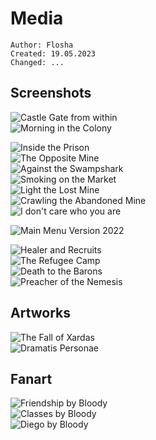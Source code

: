 # Media

```
Author: Flosha
Created: 19.05.2023
Changed: ...
```


## Screenshots

![Castle Gate from within](/promo/screens/orpheus/balcony-outside-work.png)  
![Morning in the Colony](/promo/screens/orpheus/morning.png)  

![Inside the Prison](/promo/screens/orpheus/InsideThePrison2.jpg)  
![The Opposite Mine](/promo/screens/orpheus/the-opposite-mine-sm.jpg)  
![Against the Swampshark](/promo/screens/orpheus/against-the-swampshark.png)  
![Smoking on the Market](/promo/screens/orpheus/smoking-on-the-market.png)  
![Light the Lost Mine](/promo/screens/orpheus/light-the-lost-mine-sm.jpg)  
![Crawling the Abandoned Mine](/promo/screens/orpheus/crawling-the-abandoned-mine.png)  
![I don't care who you are](/promo/screens/orpheus/i-dont-care-who-you-are-sm.jpg)  

![Main Menu Version 2022](/promo/screens/orpheus/menu-orpheus-v2.png)  

![Healer and Recruits](/promo/screens/nemesis/healer-and-recruits.png)  
![The Refugee Camp](/promo/screens/nemesis/the-refugee-camp.png)  
![Death to the Barons](/promo/screens/nemesis/death-to-the-barons2.png)  
![Preacher of the Nemesis](/promo/screens/nemesis/preacher-of-the-nemesis.png)  


## Artworks

![The Fall of Xardas](/promo/artworks/Phoenix_TheFallofXardas_ArtworkV2.png)  
![Dramatis Personae](/promo/artworks/dramatispersonae.png)  


<!-- ## Wallpaper -->


## Fanart
![Friendship by Bloody](/promo/fanart/friendship-sm.jpg)  
![Classes by Bloody](/promo/fanart/classes_by_Bloody.png)  
![Diego by Bloody](/promo/fanart/diego_by_Bloody.png)  